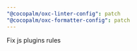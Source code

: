 ```yaml
---
"@cocopalm/oxc-linter-config": patch
"@cocopalm/oxc-formatter-config": patch
---
```


Fix js plugins rules
